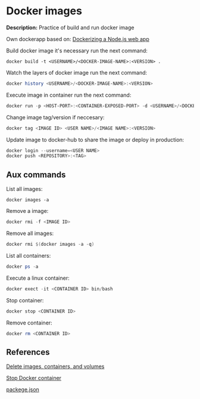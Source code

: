 # Docker images

**Description:** Practice of build and run docker image

Own dockerapp based on:
<a href="https://nodejs.org/fr/docs/guides/nodejs-docker-webapp/">Dockerizing a Node.js web app</a>

Build docker image it's necessary run the next command:

```poweshell
docker build -t <USERNAME>/<DOCKER-IMAGE-NAME>:<VERSION> .
```

Watch the layers of docker image run the next command:

```powershell
docker history <USERNAME>/<DOCKER-IMAGE-NAME>:<VERSION>
```

Execute image in container run the next command:

```powershell
docker run -p <HOST-PORT>:<CONTAINER-EXPOSED-PORT> -d <USERNAME>/<DOCKER-IMAGE-NAME>:<VERSION>
```

Change image tag/version if neccesary:

```powershell
docker tag <IMAGE ID> <USER NAME>/<IMAGE NAME>:<VERSION>
```

Update image to docker-hub to share the image or deploy in production:

```powershell
docker login --username=<USER NAME>
docker push <REPOSITORY>:<TAG>
```

## Aux commands

List all images:

```poweshell
docker images -a
```

Remove a image:

```powershell
docker rmi -f <IMAGE ID>
```

Remove all images:

```powershell
docker rmi $(docker images -a -q)
```

List all containers:

```powershell
docker ps -a
```

Execute a linux container:

```powershell
docker exect -it <CONTAINER ID> bin/bash
```

Stop container:

```powershell
docker stop <CONTAINER ID>
```

Remove container:

```powershell
docker rm <CONTAINER ID>
```

## References

[Delete images, containers, and volumes](https://www.digitalocean.com/community/tutorials/how-to-remove-docker-images-containers-and-volumes)

[Stop Docker container](https://docs.docker.com/engine/reference/commandline/stop/)

[packege.json](https://docs.npmjs.com/files/package.json)